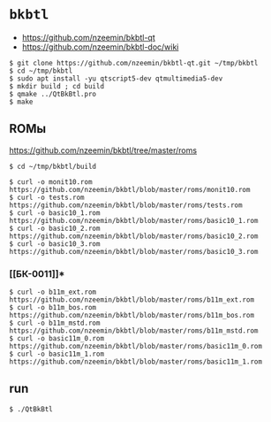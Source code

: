# `bkbtl`

- https://github.com/nzeemin/bkbtl-qt
- https://github.com/nzeemin/bkbtl-doc/wiki

```shell
$ git clone https://github.com/nzeemin/bkbtl-qt.git ~/tmp/bkbtl
$ cd ~/tmp/bkbtl
$ sudo apt install -yu qtscript5-dev qtmultimedia5-dev
$ mkdir build ; cd build
$ qmake ../QtBkBtl.pro
$ make
```

## ROMы
https://github.com/nzeemin/bkbtl/tree/master/roms

```shell
$ cd ~/tmp/bkbtl/build

$ curl -o monit10.rom https://github.com/nzeemin/bkbtl/blob/master/roms/monit10.rom
$ curl -o tests.rom https://github.com/nzeemin/bkbtl/blob/master/roms/tests.rom
$ curl -o basic10_1.rom https://github.com/nzeemin/bkbtl/blob/master/roms/basic10_1.rom
$ curl -o basic10_2.rom https://github.com/nzeemin/bkbtl/blob/master/roms/basic10_2.rom
$ curl -o basic10_3.rom https://github.com/nzeemin/bkbtl/blob/master/roms/basic10_3.rom
```
### [[БК-0011]]*
```shell
$ curl -o b11m_ext.rom https://github.com/nzeemin/bkbtl/blob/master/roms/b11m_ext.rom
$ curl -o b11m_bos.rom https://github.com/nzeemin/bkbtl/blob/master/roms/b11m_bos.rom
$ curl -o b11m_mstd.rom https://github.com/nzeemin/bkbtl/blob/master/roms/b11m_mstd.rom
$ curl -o basic11m_0.rom https://github.com/nzeemin/bkbtl/blob/master/roms/basic11m_0.rom
$ curl -o basic11m_1.rom https://github.com/nzeemin/bkbtl/blob/master/roms/basic11m_1.rom
```

## run

```shell
$ ./QtBkBtl
```
